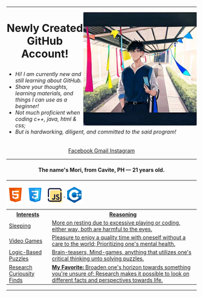 <hr>
<img align="right" width="300" height="300" src = "https://github.com/Kirara-22/About-me/blob/main/images/mee.jpg?raw=true"> 
<h1><p align = "center"> Newly Created GitHub Account! </p> </h1> 
 <h6> <ul> 
  <li> Hi! I am currently new and still learning about GitHub. </li>
  <li> Share your thoughts, learning materials, and things I can use as a beginner! </li>
  <li> Not much proficient when coding c++, java, html & css;</li>
  <li> But is hardworking, diligent, and committed to the said program!</li>
</ul> </h6> 

<p align = "center" ><a href = "https://www.facebook.com/yuichi.yuichi22/"> Facebook </a>
<a href ="https://mail.google.com/mail/u/0/#inbox?compose=DmwnWrRnXvVGMHCfFvtjgNplsqnzdlSmDwgwgkqLSTGDZGnPSjpqfcNJhtGjdPCBFxmRLcLbFjkV"> Gmail </a>
<a href = "https://www.instagram.com/remnant.mori/"> Instagram </a> </p>


<hr>
<h4> <p align ="center"> The name's Mori, from Cavite, PH — 21 years old. </p></h4>
<hr>
<img align = "center" src = "https://github.com/Kirara-22/About-me/blob/add-branch/images/icons8-html-48.png?raw=true" a href = "https://www.w3schools.com/html/">  <img align = "center" src = "https://github.com/Kirara-22/About-me/blob/add-branch/images/icons8-css-48.png?raw=true"> <a href ="https://www.w3schools.com/css/"> <img align = "center" src = "https://github.com/Kirara-22/About-me/blob/add-branch/images/icons8-javascript-48.png?raw=true"> <a href ="https://www.w3schools.com/js/">    <img align = "center" src = "https://github.com/Kirara-22/About-me/blob/add-branch/images/c++.png?raw=true"> <a href ="https://www.w3schools.com/cpp/">
 







<table>
    <th>Interests</th>
      <th> Reasoning </th>
    <tr>
  <td>Sleeping</td>
        <td> More on resting due to excessive playing or coding, either way, both are harmful to the eyes.</td>
        </tr>
    <tr>
  <td>Video Games</td>
         <td> Pleasure to enjoy a quality time with oneself without a care to the world; Prioritizing one's mental health. </td>
    </tr>
    <tr>
  <td>Logic-Based Puzzles </td>
        <td>Brain-teasers, Mind-games, anything that utilizes one's critical thinking unto solving puzzles.</td>
    </tr>
    <tr>
  <td>Research Curiousity Finds</td>
         <td><b>My Favorite:</b> Broaden one's horizon towards something you're unsure of; Research makes it possible to look on different facts and perspectives towards life. </td>
    </tr>
</table>
<hr>



